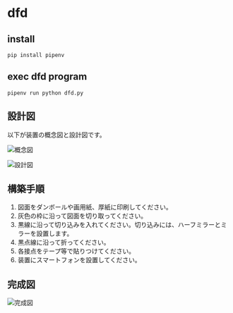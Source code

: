 # dfd

## install

```
pip install pipenv
```

## exec dfd program

```
pipenv run python dfd.py
```

## 設計図

以下が装置の概念図と設計図です。

![概念図](https://user-images.githubusercontent.com/4945177/37301247-619c9780-266b-11e8-86d4-785cdeb01d3f.png)

![設計図](https://user-images.githubusercontent.com/4945177/37301149-2067bf74-266b-11e8-92c5-e3748fb4d96f.png)

## 構築手順

1. 図面をダンボールや画用紙、厚紙に印刷してください。
2. 灰色の枠に沿って図面を切り取ってください。
3. 黒線に沿って切り込みを入れてください。切り込みには、ハーフミラーとミラーを設置します。
4. 黒点線に沿って折ってください。
5. 各接点をテープ等で貼りつけてください。
6. 装置にスマートフォンを設置してください。

## 完成図

![完成図](https://user-images.githubusercontent.com/4945177/37301343-a6a4e422-266b-11e8-9bd4-9daa62428f22.jpg)
